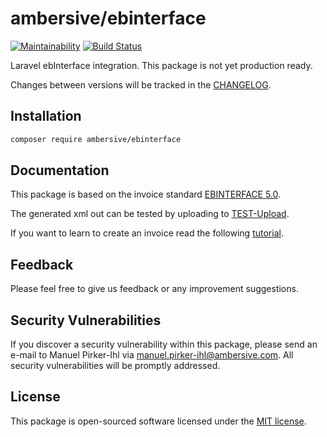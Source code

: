 # ambersive/ebinterface

[![Maintainability](https://api.codeclimate.com/v1/badges/979720a6c6bec2f5237b/maintainability)](https://codeclimate.com/github/AMBERSIVE/laravel-ebinterface/maintainability) [![Build Status](https://travis-ci.org/AMBERSIVE/laravel-ebinterface.svg?branch=master)](https://travis-ci.org/AMBERSIVE/laravel-ebinterface)

Laravel ebInterface integration. This package is not yet production ready.

Changes between versions will be tracked in the [CHANGELOG](CHANGELOG.md).

## Installation

```bash
composer require ambersive/ebinterface
```

## Documentation
This package is based on the invoice standard [EBINTERFACE 5.0](https://www.wko.at/service/netzwerke/ebInvoice_5p0.pdf).

The generated xml out can be tested by uploading to [TEST-Upload](https://test.erechnung.gv.at/erb?p=tec_test_upload&locale=de_AT).

If you want to learn to create an invoice read the following [tutorial](docs/tutorial.md).

## Feedback

Please feel free to give us feedback or any improvement suggestions.

## Security Vulnerabilities

If you discover a security vulnerability within this package, please send an e-mail to Manuel Pirker-Ihl via [manuel.pirker-ihl@ambersive.com](mailto:manuel.pirker-ihl@ambersive.com). All security vulnerabilities will be promptly addressed.

## License

This package is open-sourced software licensed under the [MIT license](https://opensource.org/licenses/MIT).
